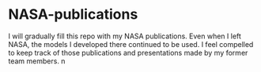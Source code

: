 # NASA-publications
I will gradually fill this repo with my NASA publications. Even when I left NASA, the models I developed there continued to be used. I feel compelled to keep track 
of those publications and presentations made by my former team members.
n

